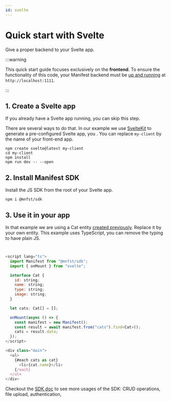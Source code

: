 ```yaml
---
id: svelte
---
```


# Quick start with Svelte

Give a proper backend to your Svelte app.

:::warning

This quick start guide focuses exclusively on the **frontend**. To ensure the functionality of this code, your Manifest backend must be [up and running](./introduction.md#install-manifest) at `http://localhost:1111`.

:::

## 1. Create a Svelte app

If you already have a Svelte app running, you can skip this step.

There are several ways to do that. In our example we use [SvelteKit](https://kit.svelte.dev/) to generate a pre-configured Svelte app, you . You can replace `my-client` by the name of your front-end app.

```
npm create svelte@latest my-client
cd my-client
npm install
npm run dev -- --open
```

## 2. Install Manifest SDK

Install the JS SDK from the root of your Svelte app.

```
npm i @mnfst/sdk
```

## 3. Use it in your app

In that example we are using a Cat entity [created previously](entities.md). Replace it by your own entity. This example uses TypeScript, you can remove the typing to have plain JS.

```js title="src/routes/+page.svelte"


<script lang="ts">
  import Manifest from "@mnfst/sdk";
  import { onMount } from "svelte";

  interface Cat {
    id: string;
    name: string;
    type: string;
    image: string;
  }

  let cats: Cat[] = [];

  onMount(async () => {
    const manifest = new Manifest();
    const result = await manifest.from("cats").find<Cat>();
    cats = result.data;
  });
</script>

<div class="main">
  <ul>
    {#each cats as cat}
      <li>{cat.name}</li>
    {/each}
  </ul>
</div>
```

Checkout the [SDK doc](./crud.md#using-the-javascript-sdk) to see more usages of the SDK: CRUD operations, file upload, authentication,
